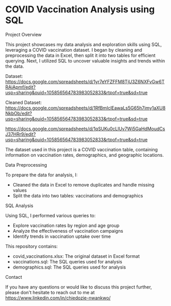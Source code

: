 # COVID Vaccination Analysis using SQL

Project Overview

This project showcases my data analysis and exploration skills using SQL, leveraging a COVID vaccination dataset. I began by cleaning and preprocessing the data in Excel, then split it into two tables for efficient querying. Next, I utilized SQL to uncover valuable insights and trends within the data.

Dataset: https://docs.google.com/spreadsheets/d/1yr7eYFZFFM8TjU3Z6NXFvGw6TRAiApmf/edit?usp=sharing&ouid=105856564783983052833&rtpof=true&sd=true

Cleaned Dataset: https://docs.google.com/spreadsheets/d/1RfBmIclEawaLs5G65h7imy1aXU8NkbOb/edit?usp=sharing&ouid=105856564783983052833&rtpof=true&sd=true


https://docs.google.com/spreadsheets/d/1qSUKu0cLlUv7Wj5GaHdMoudCsJ37HRr9/edit?usp=sharing&ouid=105856564783983052833&rtpof=true&sd=true
                  

The dataset used in this project is a COVID vaccination table, containing information on vaccination rates, demographics, and geographic locations.

Data Preprocessing

To prepare the data for analysis, I:

- Cleaned the data in Excel to remove duplicates and handle missing values
- Split the data into two tables: vaccinations and demographics

SQL Analysis

Using SQL, I performed various queries to:

- Explore vaccination rates by region and age group
- Analyze the effectiveness of vaccination campaigns
- Identify trends in vaccination uptake over time

This repository contains:

- covid_vaccinations.xlsx: The original dataset in Excel format
- vaccinations.sql: The SQL queries used for analysis
- demographics.sql: The SQL queries used for analysis

Contact

If you have any questions or would like to discuss this project further, please don't hesitate to reach out to me at https://www.linkedin.com/in/chiedozie-nwankwo/
